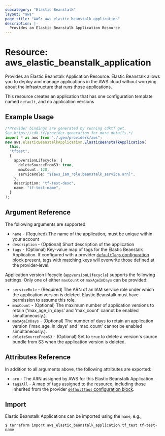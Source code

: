 ```yaml
---
subcategory: "Elastic Beanstalk"
layout: "aws"
page_title: "AWS: aws_elastic_beanstalk_application"
description: |-
  Provides an Elastic Beanstalk Application Resource
---
```


# Resource: aws\_elastic\_beanstalk\_application

Provides an Elastic Beanstalk Application Resource. Elastic Beanstalk allows
you to deploy and manage applications in the AWS cloud without worrying about
the infrastructure that runs those applications.

This resource creates an application that has one configuration template named
`default`, and no application versions

## Example Usage

```typescript
/*Provider bindings are generated by running cdktf get.
See https://cdk.tf/provider-generation for more details.*/
import * as aws from "./.gen/providers/aws";
new aws.elasticBeanstalkApplication.ElasticBeanstalkApplication(
  this,
  "tftest",
  {
    appversionLifecycle: {
      deleteSourceFromS3: true,
      maxCount: 128,
      serviceRole: "${aws_iam_role.beanstalk_service.arn}",
    },
    description: "tf-test-desc",
    name: "tf-test-name",
  }
);

```

## Argument Reference

The following arguments are supported:

* `name` - (Required) The name of the application, must be unique within your account
* `description` - (Optional) Short description of the application
* `tags` - (Optional) Key-value map of tags for the Elastic Beanstalk Application. If configured with a provider [`defaultTags` configuration block](https://registry.terraform.io/providers/hashicorp/aws/latest/docs#default_tags-configuration-block) present, tags with matching keys will overwrite those defined at the provider-level.

Application version lifecycle (`appversionLifecycle`) supports the following settings.  Only one of either `maxCount` or `maxAgeInDays` can be provided:

* `serviceRole` - (Required) The ARN of an IAM service role under which the application version is deleted.  Elastic Beanstalk must have permission to assume this role.
* `maxCount` - (Optional) The maximum number of application versions to retain ('max\_age\_in\_days' and 'max\_count' cannot be enabled simultaneously.).
* `maxAgeInDays` - (Optional) The number of days to retain an application version ('max\_age\_in\_days' and 'max\_count' cannot be enabled simultaneously.).
* `deleteSourceFromS3` - (Optional) Set to `true` to delete a version's source bundle from S3 when the application version is deleted.

## Attributes Reference

In addition to all arguments above, the following attributes are exported:

* `arn` - The ARN assigned by AWS for this Elastic Beanstalk Application.
* `tagsAll` - A map of tags assigned to the resource, including those inherited from the provider [`defaultTags` configuration block](https://registry.terraform.io/providers/hashicorp/aws/latest/docs#default_tags-configuration-block).

## Import

Elastic Beanstalk Applications can be imported using the `name`, e.g.,

```console
$ terraform import aws_elastic_beanstalk_application.tf_test tf-test-name
```
